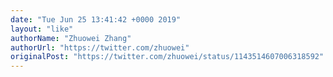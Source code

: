 ```yaml
---
date: "Tue Jun 25 13:41:42 +0000 2019"
layout: "like"
authorName: "Zhuowei Zhang"
authorUrl: "https://twitter.com/zhuowei"
originalPost: "https://twitter.com/zhuowei/status/1143514607006318592"
---
```

